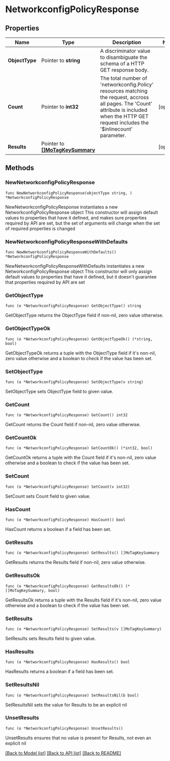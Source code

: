 # NetworkconfigPolicyResponse

## Properties

Name | Type | Description | Notes
------------ | ------------- | ------------- | -------------
**ObjectType** | Pointer to **string** | A discriminator value to disambiguate the schema of a HTTP GET response body. | 
**Count** | Pointer to **int32** | The total number of &#39;networkconfig.Policy&#39; resources matching the request, accross all pages. The &#39;Count&#39; attribute is included when the HTTP GET request includes the &#39;$inlinecount&#39; parameter. | [optional] 
**Results** | Pointer to [**[]MoTagKeySummary**](MoTagKeySummary.md) |  | [optional] 

## Methods

### NewNetworkconfigPolicyResponse

`func NewNetworkconfigPolicyResponse(objectType string, ) *NetworkconfigPolicyResponse`

NewNetworkconfigPolicyResponse instantiates a new NetworkconfigPolicyResponse object
This constructor will assign default values to properties that have it defined,
and makes sure properties required by API are set, but the set of arguments
will change when the set of required properties is changed

### NewNetworkconfigPolicyResponseWithDefaults

`func NewNetworkconfigPolicyResponseWithDefaults() *NetworkconfigPolicyResponse`

NewNetworkconfigPolicyResponseWithDefaults instantiates a new NetworkconfigPolicyResponse object
This constructor will only assign default values to properties that have it defined,
but it doesn't guarantee that properties required by API are set

### GetObjectType

`func (o *NetworkconfigPolicyResponse) GetObjectType() string`

GetObjectType returns the ObjectType field if non-nil, zero value otherwise.

### GetObjectTypeOk

`func (o *NetworkconfigPolicyResponse) GetObjectTypeOk() (*string, bool)`

GetObjectTypeOk returns a tuple with the ObjectType field if it's non-nil, zero value otherwise
and a boolean to check if the value has been set.

### SetObjectType

`func (o *NetworkconfigPolicyResponse) SetObjectType(v string)`

SetObjectType sets ObjectType field to given value.


### GetCount

`func (o *NetworkconfigPolicyResponse) GetCount() int32`

GetCount returns the Count field if non-nil, zero value otherwise.

### GetCountOk

`func (o *NetworkconfigPolicyResponse) GetCountOk() (*int32, bool)`

GetCountOk returns a tuple with the Count field if it's non-nil, zero value otherwise
and a boolean to check if the value has been set.

### SetCount

`func (o *NetworkconfigPolicyResponse) SetCount(v int32)`

SetCount sets Count field to given value.

### HasCount

`func (o *NetworkconfigPolicyResponse) HasCount() bool`

HasCount returns a boolean if a field has been set.

### GetResults

`func (o *NetworkconfigPolicyResponse) GetResults() []MoTagKeySummary`

GetResults returns the Results field if non-nil, zero value otherwise.

### GetResultsOk

`func (o *NetworkconfigPolicyResponse) GetResultsOk() (*[]MoTagKeySummary, bool)`

GetResultsOk returns a tuple with the Results field if it's non-nil, zero value otherwise
and a boolean to check if the value has been set.

### SetResults

`func (o *NetworkconfigPolicyResponse) SetResults(v []MoTagKeySummary)`

SetResults sets Results field to given value.

### HasResults

`func (o *NetworkconfigPolicyResponse) HasResults() bool`

HasResults returns a boolean if a field has been set.

### SetResultsNil

`func (o *NetworkconfigPolicyResponse) SetResultsNil(b bool)`

 SetResultsNil sets the value for Results to be an explicit nil

### UnsetResults
`func (o *NetworkconfigPolicyResponse) UnsetResults()`

UnsetResults ensures that no value is present for Results, not even an explicit nil

[[Back to Model list]](../README.md#documentation-for-models) [[Back to API list]](../README.md#documentation-for-api-endpoints) [[Back to README]](../README.md)


